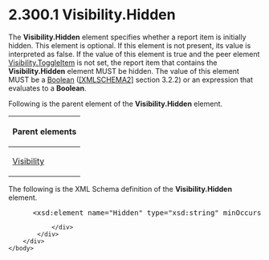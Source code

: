 <html dir="LTR" xmlns:mshelp="http://msdn.microsoft.com/mshelp" xmlns:ddue="http://ddue.schemas.microsoft.com/authoring/2003/5" xmlns:xlink="http://www.w3.org/1999/xlink" xmlns:tool="http://www.microsoft.com/tooltip">
    <head>
        <meta http-equiv="Content-Type" content="text/html; CHARSET=utf-8"></meta>
        <meta name="save" content="history"></meta>
        <title>2.300.1 Visibility.Hidden</title>
        <xml>
            <mshelp:toctitle title="2.300.1 Visibility.Hidden"></mshelp:toctitle>
            <mshelp:rltitle title="[MS-RDL]: Visibility.Hidden"></mshelp:rltitle>
            <mshelp:keyword index="A" term="7b643798-b8f4-4f1d-8f77-7e3626e58270"></mshelp:keyword>
            <mshelp:attr name="DCSext.ContentType" value="open specification"></mshelp:attr>
            <mshelp:attr name="AssetID" value="7b643798-b8f4-4f1d-8f77-7e3626e58270"></mshelp:attr>
            <mshelp:attr name="TopicType" value="kbRef"></mshelp:attr>
            <mshelp:attr name="DCSext.Title" value="[MS-RDL]: Visibility.Hidden" />
        </xml>
    </head>
    <body>
        <div id="header">
            <h1 class="heading">2.300.1 Visibility.Hidden</h1>
        </div>
        <div id="mainSection">
            <div id="mainBody">
                <div id="allHistory" class="saveHistory"></div>
                <div id="sectionSection0" class="section" name="collapseableSection">
                    

<p>The <b>Visibility.Hidden</b> element specifies whether a
report item is initially hidden. This element is optional. If this element is
not present, its value is interpreted as false. If the value of this element is
true and the peer element <a href="c8d65dad-7679-4ef7-8d8c-dc7cffdfd32e.html">Visibility.ToggleItem</a>
is not set, the report item that contains the <b>Visibility.Hidden</b> element
MUST be hidden. The value of this element MUST be a <a href="4802fa14-3619-43fa-9898-3acab160a24c.html">Boolean</a> (<a href="https://go.microsoft.com/fwlink/?LinkId=90610">[XMLSCHEMA2]</a> section
3.2.2) or an expression that evaluates to a <b>Boolean</b>.</p>

<p>Following is the parent element of the <b>Visibility.Hidden</b>
element.</p>

<table>
 <thead>
  <tr>
   <th>
   <p>Parent elements</p>
   </th>
  </tr>
 </thead>
 <tr>
  <td>
  <p><a href="9505fbda-7f65-4874-a54a-1944059812e0.html">Visibility</a></p>
  </td>
 </tr>
</table>

<p>The following is the XML Schema definition of the <b>Visibility.Hidden</b>
element.</p>

<dl>
<dd>
<div><pre> &lt;xsd:element name=&quot;Hidden&quot; type=&quot;xsd:string&quot; minOccurs=&quot;0&quot;&gt;
</pre></div>
</dd></dl>


                </div>
            </div>
        </div>
    </body>
</html>